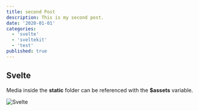 ```yaml
---
title: second Post
description: This is my second post.
date: '2020-01-01'
categories:
  - 'svelte'
  - 'sveltekit'
  - 'test'
published: true
---
```


## Svelte

Media inside the **static** folder can be referenced with the **$assets** variable.

![Svelte][def]

[def]: favicon.png